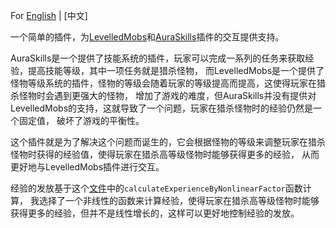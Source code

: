 For [English](./README-en.md) | [中文]

一个简单的插件，为[LevelledMobs](https://github.com/ArcanePlugins/LevelledMobs/)和[AuraSkills](https://github.com/Archy-X/AuraSkills)插件的交互提供支持。

AuraSkills是一个提供了技能系统的插件，玩家可以完成一系列的任务来获取经验，提高技能等级，其中一项任务就是猎杀怪物，
而LevelledMobs是一个提供了怪物等级系统的插件，怪物的等级会随着玩家的等级提高而提高，这使得玩家在猎杀怪物时会遇到更强大的怪物，
增加了游戏的难度，但AuraSkills并没有提供对LevelledMobs的支持，这就导致了一个问题，玩家在猎杀怪物时的经验仍然是一个固定值，
破坏了游戏的平衡性。

这个插件就是为了解决这个问题而诞生的，它会根据怪物的等级来调整玩家在猎杀怪物时获得的经验值，使得玩家在猎杀高等级怪物时能够获得更多的经验，
从而更好地与LevelledMobs插件进行交互。

经验的发放基于这个[文件](./src/main/kotlin/ink/bluecloud/AuraSkillsListener.kt)中的`calculateExperienceByNonlinearFactor`函数计算，
我选择了一个非线性的函数来计算经验，使得玩家在猎杀高等级怪物时能够获得更多的经验，但并不是线性增长的，这样可以更好地控制经验的发放。
